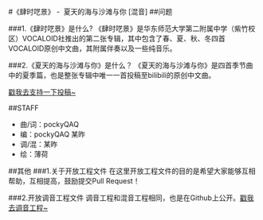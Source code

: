#《肆时呓景》 - &nbsp;夏天的海与沙滩与你 [混音]
##问题

###1.《肆时呓景》是什么?
《肆时呓景》是华东师范大学第二附属中学（紫竹校区）VOCALOID社推出的第二张专辑，其中包含了春、夏、秋、冬四首VOCALOID原创中文曲，其附属伴奏以及一些纯音乐。

###2.《夏天的海与沙滩与你》是什么？
《夏天的海与沙滩与你》是四首季节曲中的夏季篇，也是整张专辑中唯一一首投稿至bilibili的原创中文曲。

[戳我去支持一下投稿~](http://www.bilibili.com/video/av5294543/)

##STAFF
* 曲/词：pockyQAQ
* 编：pockyQAQ 某昨
* 调/混：某昨
* 绘：薄荷

##其他
###1.关于开放工程文件
在这里开放工程文件的目的是希望大家能够互相帮助，互相提高，鼓励提交Pull Request！

###2.开放调音工程文件
调音工程和混音工程相同，也是在Github上公开。[戳我去调音工程~](https://github.com/zzevc/seasons_natsu)